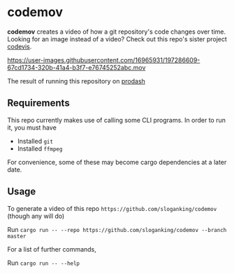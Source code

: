 # codemov
 
**codemov** creates a video of how a git repository's code changes over time. Looking for an image instead of a video? Check out this repo's sister project [codevis](https://github.com/sloganking/codevis).

https://user-images.githubusercontent.com/16965931/197286609-67cd1734-320b-41a4-b3f7-e76745252abc.mov

The result of running this repository on [prodash](https://github.com/Byron/prodash)

## Requirements
This repo currently makes use of calling some CLI programs. In order to run it, you must have
- Installed `git`
- Installed `ffmpeg`

For convenience, some of these may become cargo dependencies at a later date.

## Usage

To generate a video of this repo `https://github.com/sloganking/codemov` (though any will do)

Run `cargo run -- --repo https://github.com/sloganking/codemov --branch master`

For a list of further commands,

Run `cargo run -- --help`
